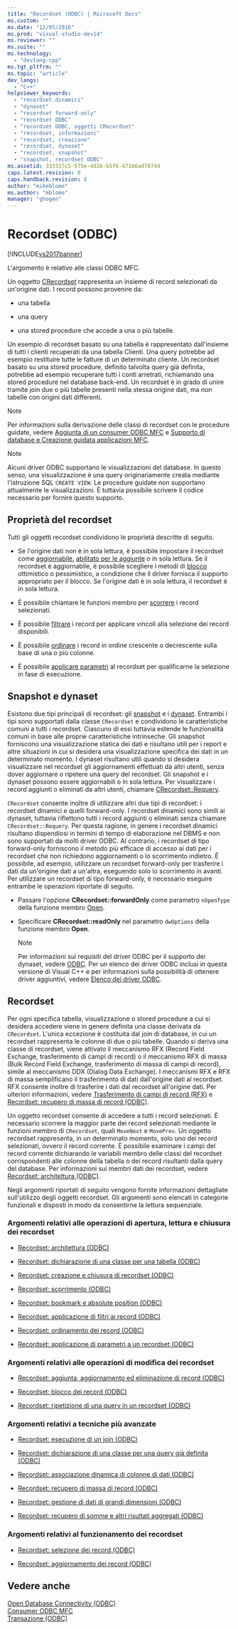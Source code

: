 ```yaml
---
title: "Recordset (ODBC) | Microsoft Docs"
ms.custom: ""
ms.date: "12/05/2016"
ms.prod: "visual-studio-dev14"
ms.reviewer: ""
ms.suite: ""
ms.technology: 
  - "devlang-cpp"
ms.tgt_pltfrm: ""
ms.topic: "article"
dev_langs: 
  - "C++"
helpviewer_keywords: 
  - "recordset dinamici"
  - "dynaset"
  - "recordset forward-only"
  - "recordset ODBC"
  - "recordset ODBC, oggetti CRecordset"
  - "recordset, informazioni"
  - "recordset, creazione"
  - "recordset, dynaset"
  - "recordset, snapshot"
  - "snapshot, recordset ODBC"
ms.assetid: 333337c5-575e-4d26-b5f6-47166ad7874d
caps.latest.revision: 8
caps.handback.revision: 8
author: "mikeblome"
ms.author: "mblome"
manager: "ghogen"
---
```

# Recordset (ODBC)
[!INCLUDE[vs2017banner](../../assembler/inline/includes/vs2017banner.md)]

L'argomento è relativo alle classi ODBC MFC.  
  
 Un oggetto [CRecordset](../../mfc/reference/crecordset-class.md) rappresenta un insieme di record selezionati da un'origine dati.  I record possono provenire da:  
  
-   una tabella  
  
-   una query  
  
-   una stored procedure che accede a una o più tabelle.  
  
 Un esempio di recordset basato su una tabella è rappresentato dall'insieme di tutti i clienti recuperati da una tabella Clienti.  Una query potrebbe ad esempio restituire tutte le fatture di un determinato cliente. Un recordset basato su una stored procedure, definito talvolta query già definita, potrebbe ad esempio recuperare tutti i conti arretrati, richiamando una stored procedure nel database back\-end.  Un recordset è in grado di unire tramite join due o più tabelle presenti nella stessa origine dati, ma non tabelle con origini dati differenti.  
  
> [!NOTE]
>  Per informazioni sulla derivazione delle classi di recordset con le procedure guidate, vedere [Aggiunta di un consumer ODBC MFC](../../mfc/reference/adding-an-mfc-odbc-consumer.md) e [Supporto di database e Creazione guidata applicazioni MFC](../../mfc/reference/database-support-mfc-application-wizard.md).  
  
> [!NOTE]
>  Alcuni driver ODBC supportano le visualizzazioni del database.  In questo senso, una visualizzazione è una query originariamente creata mediante l'istruzione SQL `CREATE VIEW`.  Le procedure guidate non supportano attualmente le visualizzazioni. È tuttavia possibile scrivere il codice necessario per fornire questo supporto.  
  
##  <a name="_core_recordset_capabilities"></a> Proprietà del recordset  
 Tutti gli oggetti recordset condividono le proprietà descritte di seguito.  
  
-   Se l'origine dati non è in sola lettura, è possibile impostare il recordset come [aggiornabile](../../data/odbc/recordset-adding-updating-and-deleting-records-odbc.md), [abilitato per le aggiunte](../../data/odbc/recordset-adding-updating-and-deleting-records-odbc.md) o in sola lettura.  Se il recordset è aggiornabile, è possibile scegliere i metodi di [blocco](../../data/odbc/recordset-locking-records-odbc.md) ottimistico o pessimistico, a condizione che il driver fornisca il supporto appropriato per il blocco.  Se l'origine dati è in sola lettura, il recordset è in sola lettura.  
  
-   È possibile chiamare le funzioni membro per [scorrere](../../data/odbc/recordset-scrolling-odbc.md) i record selezionati.  
  
-   È possibile [filtrare](../../data/odbc/recordset-filtering-records-odbc.md) i record per applicare vincoli alla selezione dei record disponibili.  
  
-   È possibile [ordinare](../../data/odbc/recordset-sorting-records-odbc.md) i record in ordine crescente o decrescente sulla base di una o più colonne.  
  
-   È possibile [applicare parametri](../../data/odbc/recordset-parameterizing-a-recordset-odbc.md) al recordset per qualificarne la selezione in fase di esecuzione.  
  
##  <a name="_core_snapshots_and_dynasets"></a> Snapshot e dynaset  
 Esistono due tipi principali di recordset: gli [snapshot](../../data/odbc/snapshot.md) e i [dynaset](../../data/odbc/dynaset.md).  Entrambi i tipi sono supportati dalla classe `CRecordset` e condividono le caratteristiche comuni a tutti i recordset. Ciascuno di essi tuttavia estende le funzionalità comuni in base alle proprie caratteristiche intrinseche.  Gli snapshot forniscono una visualizzazione statica dei dati e risultano utili per i report e altre situazioni in cui si desidera una visualizzazione specifica dei dati in un determinato momento.  I dynaset risultano utili quando si desidera visualizzare nel recordset gli aggiornamenti effettuati da altri utenti, senza dover aggiornare o ripetere una query del recordset.  Gli snapshot e i dynaset possono essere aggiornabili o in sola lettura.  Per visualizzare i record aggiunti o eliminati da altri utenti, chiamare [CRecordset::Requery](../Topic/CRecordset::Requery.md).  
  
 `CRecordset` consente inoltre di utilizzare altri due tipi di recordset: i recordset dinamici e quelli forward\-only.  I recordset dinamici sono simili ai dynaset, tuttavia riflettono tutti i record aggiunti o eliminati senza chiamare `CRecordset::Requery`.  Per questa ragione, in genere i recordset dinamici risultano dispendiosi in termini di tempo di elaborazione nel DBMS e non sono supportati da molti driver ODBC.  Al contrario, i recordset di tipo forward\-only forniscono il metodo più efficace di accesso ai dati per i recordset che non richiedono aggiornamenti o lo scorrimento indietro.  È possibile, ad esempio, utilizzare un recordset forward\-only per trasferire i dati da un'origine dati a un'altra, eseguendo solo lo scorrimento in avanti.  Per utilizzare un recordset di tipo forward\-only, è necessario eseguire entrambe le operazioni riportate di seguito.  
  
-   Passare l'opzione **CRecordset::forwardOnly** come parametro `nOpenType` della funzione membro [Open](../Topic/CRecordset::Open.md).  
  
-   Specificare **CRecordset::readOnly** nel parametro `dwOptions` della funzione membro **Open**.  
  
    > [!NOTE]
    >  Per informazioni sui requisiti del driver ODBC per il supporto dei dynaset, vedere [ODBC](../../data/odbc/odbc-basics.md).  Per un elenco dei driver ODBC inclusi in questa versione di Visual C\+\+ e per informazioni sulla possibilità di ottenere driver aggiuntivi, vedere [Elenco dei driver ODBC](../../data/odbc/odbc-driver-list.md).  
  
##  <a name="_core_your_recordsets"></a> Recordset  
 Per ogni specifica tabella, visualizzazione o stored procedure a cui si desidera accedere viene in genere definita una classe derivata da `CRecordset`. L'unica eccezione è costituita dal join di database, in cui un recordset rappresenta le colonne di due o più tabelle. Quando si deriva una classe di recordset, viene attivato il meccanismo RFX \(Record Field Exchange, trasferimento di campi di record\) o il meccanismo RFX di massa \(Bulk Record Field Exchange, trasferimento di massa di campi di record\), simile al meccanismo DDX \(Dialog Data Exchange\).  I meccanismi RFX e RFX di massa semplificano il trasferimento di dati dall'origine dati al recordset. RFX consente inoltre di trasferire i dati dal recordset all'origine dati.  Per ulteriori informazioni, vedere [Trasferimento di campi di record \(RFX\)](../../data/odbc/record-field-exchange-rfx.md) e [Recordset: recupero di massa di record \(ODBC\)](../../data/odbc/recordset-fetching-records-in-bulk-odbc.md).  
  
 Un oggetto recordset consente di accedere a tutti i record selezionati.  È necessario scorrere la maggior parte dei record selezionati mediante le funzioni membro di `CRecordset`, quali `MoveNext` e `MovePrev`.  Un oggetto recordset rappresenta, in un determinato momento, solo uno dei record selezionati, ovvero il record corrente.  È possibile esaminare i campi del record corrente dichiarando le variabili membro delle classi del recordset corrispondenti alle colonne della tabella o dei record risultanti dalla query del database.  Per informazioni sui membri dati dei recordset, vedere [Recordset: architettura \(ODBC\)](../../data/odbc/recordset-architecture-odbc.md).  
  
 Negli argomenti riportati di seguito vengono fornite informazioni dettagliate sull'utilizzo degli oggetti recordset.  Gli argomenti sono elencati in categorie funzionali e disposti in modo da consentirne la lettura sequenziale.  
  
### Argomenti relativi alle operazioni di apertura, lettura e chiusura dei recordset  
  
-   [Recordset: architettura \(ODBC\)](../../data/odbc/recordset-architecture-odbc.md)  
  
-   [Recordset: dichiarazione di una classe per una tabella \(ODBC\)](../../data/odbc/recordset-declaring-a-class-for-a-table-odbc.md)  
  
-   [Recordset: creazione e chiusura di recordset \(ODBC\)](../../data/odbc/recordset-creating-and-closing-recordsets-odbc.md)  
  
-   [Recordset: scorrimento \(ODBC\)](../../data/odbc/recordset-scrolling-odbc.md)  
  
-   [Recordset: bookmark e absolute position \(ODBC\)](../../data/odbc/recordset-bookmarks-and-absolute-positions-odbc.md)  
  
-   [Recordset: applicazione di filtri ai record \(ODBC\)](../../data/odbc/recordset-filtering-records-odbc.md)  
  
-   [Recordset: ordinamento dei record \(ODBC\)](../../data/odbc/recordset-sorting-records-odbc.md)  
  
-   [Recordset: applicazione di parametri a un recordset \(ODBC\)](../../data/odbc/recordset-parameterizing-a-recordset-odbc.md)  
  
### Argomenti relativi alle operazioni di modifica dei recordset  
  
-   [Recordset: aggiunta, aggiornamento ed eliminazione di record \(ODBC\)](../../data/odbc/recordset-adding-updating-and-deleting-records-odbc.md)  
  
-   [Recordset: blocco dei record \(ODBC\)](../../data/odbc/recordset-locking-records-odbc.md)  
  
-   [Recordset: ripetizione di una query in un recordset \(ODBC\)](../../data/odbc/recordset-requerying-a-recordset-odbc.md)  
  
### Argomenti relativi a tecniche più avanzate  
  
-   [Recordset: esecuzione di un join \(ODBC\)](../../data/odbc/recordset-performing-a-join-odbc.md)  
  
-   [Recordset: dichiarazione di una classe per una query già definita \(ODBC\)](../../data/odbc/recordset-declaring-a-class-for-a-predefined-query-odbc.md)  
  
-   [Recordset: associazione dinamica di colonne di dati \(ODBC\)](../../data/odbc/recordset-dynamically-binding-data-columns-odbc.md)  
  
-   [Recordset: recupero di massa di record \(ODBC\)](../../data/odbc/recordset-fetching-records-in-bulk-odbc.md)  
  
-   [Recordset: gestione di dati di grandi dimensioni \(ODBC\)](../../data/odbc/recordset-working-with-large-data-items-odbc.md)  
  
-   [Recordset: recupero di somme e altri risultati aggregati \(ODBC\)](../../data/odbc/recordset-obtaining-sums-and-other-aggregate-results-odbc.md)  
  
### Argomenti relativi al funzionamento dei recordset  
  
-   [Recordset: selezione dei record \(ODBC\)](../../data/odbc/recordset-how-recordsets-select-records-odbc.md)  
  
-   [Recordset: aggiornamento dei record \(ODBC\)](../../data/odbc/recordset-how-recordsets-update-records-odbc.md)  
  
## Vedere anche  
 [Open Database Connectivity \(ODBC\)](../../data/odbc/open-database-connectivity-odbc.md)   
 [Consumer ODBC MFC](../../mfc/reference/adding-an-mfc-odbc-consumer.md)   
 [Transazione \(ODBC\)](../../data/odbc/transaction-odbc.md)